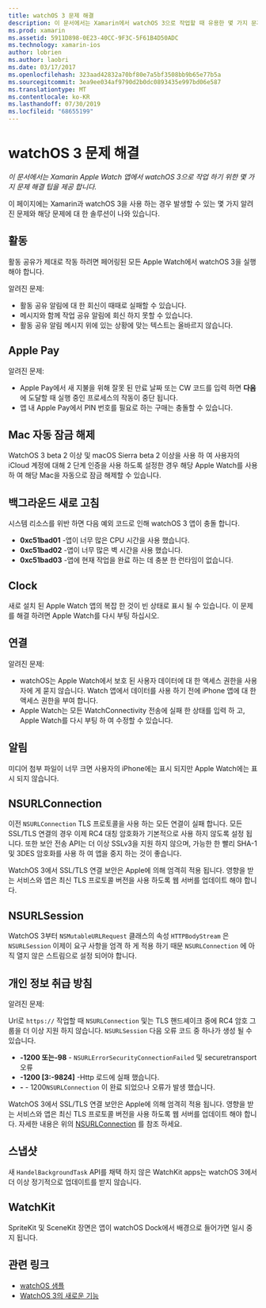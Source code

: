 ```yaml
---
title: watchOS 3 문제 해결
description: 이 문서에서는 Xamarin에서 watchOS 3으로 작업할 때 유용한 몇 가지 문제 해결 팁을 제공 합니다. 팁은 활동, Apple Pay, 백그라운드 새로 고침, NSURLConnection, 개인 정보 보호 등에 관련 됩니다.
ms.prod: xamarin
ms.assetid: 5911D898-0E23-40CC-9F3C-5F61B4D50ADC
ms.technology: xamarin-ios
author: lobrien
ms.author: laobri
ms.date: 03/17/2017
ms.openlocfilehash: 323aad42832a70bf80e7a5bf3508bb9b65e77b5a
ms.sourcegitcommit: 3ea9ee034af9790d2b0dc0893435e997bd06e587
ms.translationtype: MT
ms.contentlocale: ko-KR
ms.lasthandoff: 07/30/2019
ms.locfileid: "68655199"
---
```

# <a name="watchos-3-troubleshooting"></a>watchOS 3 문제 해결

_이 문서에서는 Xamarin Apple Watch 앱에서 watchOS 3으로 작업 하기 위한 몇 가지 문제 해결 팁을 제공 합니다._

이 페이지에는 Xamarin과 watchOS 3을 사용 하는 경우 발생할 수 있는 몇 가지 알려진 문제와 해당 문제에 대 한 솔루션이 나와 있습니다.

## <a name="activities"></a>활동

활동 공유가 제대로 작동 하려면 페어링된 모든 Apple Watch에서 watchOS 3을 실행 해야 합니다.

알려진 문제:

- 활동 공유 알림에 대 한 회신이 때때로 실패할 수 있습니다.
- 메시지와 함께 작업 공유 알림에 회신 하지 못할 수 있습니다.
- 활동 공유 알림 메시지 위에 있는 상황에 맞는 텍스트는 올바르지 않습니다.

## <a name="apple-pay"></a>Apple Pay

알려진 문제:

- Apple Pay에서 새 지불을 위해 잘못 된 만료 날짜 또는 CW 코드를 입력 하면 **다음** 에 도달할 때 실행 중인 프로세스의 작동이 중단 됩니다.
- 앱 내 Apple Pay에서 PIN 번호를 필요로 하는 구매는 충돌할 수 있습니다.

## <a name="auto-mac-unlock"></a>Mac 자동 잠금 해제

WatchOS 3 beta 2 이상 및 macOS Sierra beta 2 이상을 사용 하 여 사용자의 iCloud 계정에 대해 2 단계 인증을 사용 하도록 설정한 경우 해당 Apple Watch를 사용 하 여 해당 Mac을 자동으로 잠금 해제할 수 있습니다.

## <a name="background-refresh"></a>백그라운드 새로 고침

시스템 리소스를 위반 하면 다음 예외 코드로 인해 watchOS 3 앱이 충돌 합니다.

- **0xc51bad01** -앱이 너무 많은 CPU 시간을 사용 했습니다.
- **0xc51bad02** -앱이 너무 많은 벽 시간을 사용 했습니다.
- **0xc51bad03** -앱에 현재 작업을 완료 하는 데 충분 한 런타임이 없습니다.

## <a name="clock"></a>Clock

새로 설치 된 Apple Watch 앱의 복잡 한 것이 빈 상태로 표시 될 수 있습니다. 이 문제를 해결 하려면 Apple Watch를 다시 부팅 하십시오.

## <a name="connectivity"></a>연결

알려진 문제:

- watchOS는 Apple Watch에서 보호 된 사용자 데이터에 대 한 액세스 권한을 사용자에 게 묻지 않습니다. Watch 앱에서 데이터를 사용 하기 전에 iPhone 앱에 대 한 액세스 권한을 부여 합니다.
- Apple Watch는 모든 WatchConnectivity 전송에 실패 한 상태를 입력 하 고, Apple Watch를 다시 부팅 하 여 수정할 수 있습니다.

## <a name="notifications"></a>알림

미디어 첨부 파일이 너무 크면 사용자의 iPhone에는 표시 되지만 Apple Watch에는 표시 되지 않습니다.

## <a name="nsurlconnection"></a>NSURLConnection

이전 `NSURLConnection` TLS 프로토콜을 사용 하는 모든 연결이 실패 합니다. 모든 SSL/TLS 연결의 경우 이제 RC4 대칭 암호화가 기본적으로 사용 하지 않도록 설정 됩니다. 또한 보안 전송 API는 더 이상 SSLv3을 지원 하지 않으며, 가능한 한 빨리 SHA-1 및 3DES 암호화를 사용 하 여 앱을 중지 하는 것이 좋습니다.

WatchOS 3에서 SSL/TLS 연결 보안은 Apple에 의해 엄격히 적용 됩니다. 영향을 받는 서비스와 앱은 최신 TLS 프로토콜 버전을 사용 하도록 웹 서버를 업데이트 해야 합니다.

## <a name="nsurlsession"></a>NSURLSession

WatchOS 3부터 `NSMutableURLRequest` 클래스의 속성 `HTTPBodyStream` 은 `NSURLSession` 이제이 요구 사항을 엄격 하 게 적용 하기 때문 `NSURLConnection` 에 아직 열지 않은 스트림으로 설정 되어야 합니다.

## <a name="privacy"></a>개인 정보 취급 방침

알려진 문제:

Url로 `https://` 작업할 때 `NSURLConnection` 및는 TLS 핸드셰이크 중에 RC4 암호 그룹을 더 이상 지원 하지 않습니다. `NSURLSession` 다음 오류 코드 중 하나가 생성 될 수 있습니다.

- **-1200 또는-98** - `NSURLErrorSecurityConnectionFailed` 및 securetransport 오류
- **-1200 [3:-9824]** -Http 로드에 실패 했습니다.
- **-**  -  1200`NSURLConnection` 이 완료 되었으나 오류가 발생 했습니다.

WatchOS 3에서 SSL/TLS 연결 보안은 Apple에 의해 엄격히 적용 됩니다. 영향을 받는 서비스와 앱은 최신 TLS 프로토콜 버전을 사용 하도록 웹 서버를 업데이트 해야 합니다. 자세한 내용은 위의 [NSURLConnection](#nsurlconnection) 를 참조 하세요.

## <a name="snapshots"></a>스냅샷

새 `HandelBackgroundTask` API를 채택 하지 않은 WatchKit apps는 watchOS 3에서 더 이상 정기적으로 업데이트를 받지 않습니다. 

## <a name="watchkit"></a>WatchKit

SpriteKit 및 SceneKit 장면은 앱이 watchOS Dock에서 배경으로 들어가면 일시 중지 됩니다.

## <a name="related-links"></a>관련 링크

- [watchOS 샘플](https://docs.microsoft.com/samples/browse/?products=xamarin&term=Xamarin.iOS+watchOS)
- [WatchOS 3의 새로운 기능](https://developer.apple.com/library/prerelease/content/releasenotes/General/WhatsNewInwatchOS/Articles/watchOS3.html#//apple_ref/doc/uid/TP40017085-SW1)
